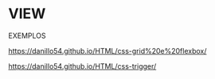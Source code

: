 # VIEW
EXEMPLOS

https://danillo54.github.io/HTML/css-grid%20e%20flexbox/

https://danillo54.github.io/HTML/css-trigger/
